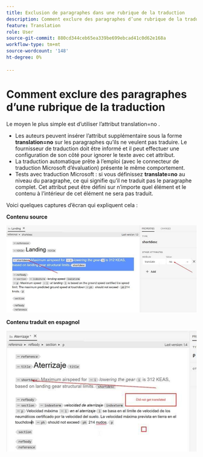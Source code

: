 ```yaml
---
title: Exclusion de paragraphes dans une rubrique de la traduction
description: Comment exclure des paragraphes d’une rubrique de la traduction
feature: Translation
role: User
source-git-commit: 880cd344ceb65ea339be699ebcad41c0d62e168a
workflow-type: tm+mt
source-wordcount: '148'
ht-degree: 0%

---
```


# Comment exclure des paragraphes d’une rubrique de la traduction

Le moyen le plus simple est d’utiliser l’attribut translation=no .

+ Les auteurs peuvent insérer l’attribut supplémentaire sous la forme **translation=no** sur les paragraphes qu’ils ne veulent pas traduire. Le fournisseur de traduction doit être informé et il peut effectuer une configuration de son côté pour ignorer le texte avec cet attribut.
+ La traduction automatique prête à l’emploi (avec le connecteur de traduction Microsoft d’évaluation) présente le même comportement.
+ Tests avec traduction Microsoft : si vous définissez **translate=no** au niveau du paragraphe, ce qui signifie qu’il ne traduit pas le paragraphe complet. Cet attribut peut être défini sur n’importe quel élément et le contenu à l’intérieur de cet élément ne sera pas traduit.


Voici quelques captures d’écran qui expliquent cela :

**Contenu source**

![Contenu source](assets/source-content.jpg)

**Contenu traduit en espagnol**

![Contenu traduit en espagnol](assets/trans-content.jpg)

